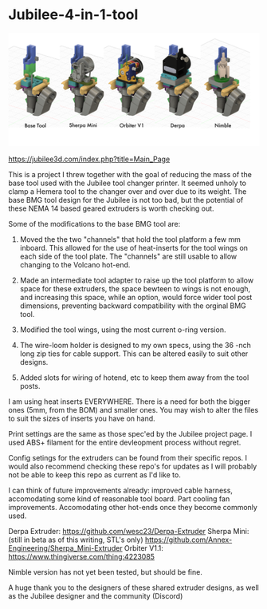 # Jubilee-4-in-1-tool
![comp1](/images/comp1.png)

https://jubilee3d.com/index.php?title=Main_Page

This is a project I threw together with the goal of reducing the mass of the base tool used with the Jubilee tool changer printer. It seemed unholy to clamp a Hemera tool to the changer over and over due to its weight. The base BMG tool design for the Jubilee is not too bad, but the potential of these NEMA 14 based geared extruders is worth checking out. 

Some of the modifications to the base BMG tool are:

1. Moved the the two "channels" that hold the tool platform a few mm inboard. This allowed for the use of heat-inserts for the tool wings on each side of the tool plate. The "channels" are still usable to allow changing to the Volcano hot-end.

2. Made an intermediate tool adapter to raise up the tool platform to allow space for these extruders, the space bewteen to wings is not enough, and increasing this space, while an option, would force wider tool post dimensions, preventing backward compatibility with the orginal BMG tool.

3. Modified the tool wings, using the most current o-ring version.

4. The wire-loom holder is designed to my own specs, using the 36 -nch long zip ties for cable support. This can be altered easily to suit other designs.

5. Added slots for wiring of hotend, etc to keep them away from the tool posts.

I am using heat inserts EVERYWHERE. There is a need for both the bigger ones (5mm, from the BOM) and smaller ones. You may wish to alter the files to suit the sizes of inserts you have on hand.

Print settings are the same as those spec'ed by the Jubilee project page. I used ABS+ filament for the entire devleopment process without regret.

Config setings for the extruders can be found from their specific repos. I would also recommend checking these repo's for updates as I will probably not be able to keep this repo as current as I'd like to.

I can think of future improvements already: improved cable harness, accomodating some kind of reasonable tool board. Part cooling fan improvements. Accomodating other hot-ends once they become commonly used.

Derpa Extruder: https://github.com/wesc23/Derpa-Extruder
Sherpa Mini: (still in beta as of this writing, STL's only) https://github.com/Annex-Engineering/Sherpa_Mini-Extruder
Orbiter V1.1: https://www.thingiverse.com/thing:4223085

Nimble version has not yet been tested, but should be fine.

A huge thank you to the designers of these shared extruder designs, as well as the Jubilee designer and the community (Discord)
